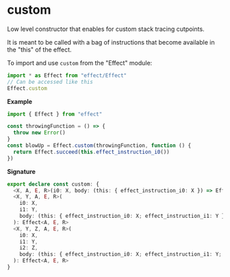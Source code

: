 # custom

Low level constructor that enables for custom stack tracing cutpoints.

It is meant to be called with a bag of instructions that become available in the "this" of the effect.

To import and use `custom` from the "Effect" module:

```ts
import * as Effect from "effect/Effect"
// Can be accessed like this
Effect.custom
```

**Example**

```ts
import { Effect } from "effect"

const throwingFunction = () => {
  throw new Error()
}
const blowUp = Effect.custom(throwingFunction, function () {
  return Effect.succeed(this.effect_instruction_i0())
})
```

**Signature**

```ts
export declare const custom: {
  <X, A, E, R>(i0: X, body: (this: { effect_instruction_i0: X }) => Effect<A, E, R>): Effect<A, E, R>
  <X, Y, A, E, R>(
    i0: X,
    i1: Y,
    body: (this: { effect_instruction_i0: X; effect_instruction_i1: Y }) => Effect<A, E, R>
  ): Effect<A, E, R>
  <X, Y, Z, A, E, R>(
    i0: X,
    i1: Y,
    i2: Z,
    body: (this: { effect_instruction_i0: X; effect_instruction_i1: Y; effect_instruction_i2: Z }) => Effect<A, E, R>
  ): Effect<A, E, R>
}
```
